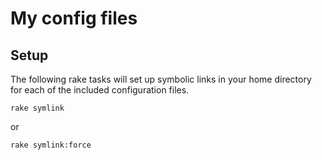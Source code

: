 # My config files

## Setup

The following rake tasks will set up symbolic links in your home directory for each of the included configuration files.

    rake symlink

or 

    rake symlink:force

